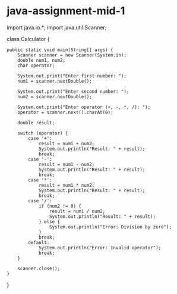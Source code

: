 # java-assignment-mid-1
import java.io.*;
import java.util.Scanner;

 class Calculator {

    public static void main(String[] args) {
        Scanner scanner = new Scanner(System.in);
        double num1, num2;
        char operator;

        System.out.print("Enter first number: ");
        num1 = scanner.nextDouble();

        System.out.print("Enter second number: ");
        num2 = scanner.nextDouble();

        System.out.print("Enter operator (+, -, *, /): ");
        operator = scanner.next().charAt(0);

        double result;

        switch (operator) {
            case '+':
                result = num1 + num2;
                System.out.println("Result: " + result);
                break;
            case '-':
                result = num1 - num2;
                System.out.println("Result: " + result);
                break;
            case '*':
                result = num1 * num2;
                System.out.println("Result: " + result);
                break;
            case '/':
                if (num2 != 0) {
                    result = num1 / num2;
                    System.out.println("Result: " + result);
                } else {
                    System.out.println("Error: Division by zero");
                }
                break;
            default:
                System.out.println("Error: Invalid operator");
                break;
        }

        scanner.close();
    }
}
